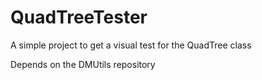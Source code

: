 # QuadTreeTester
A simple project to get a visual test for the QuadTree class

Depends on the DMUtils repository